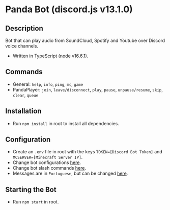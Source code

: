 # Panda Bot (discord.js v13.1.0)

## Description
Bot that can play audio from SoundCloud, Spotify and Youtube over Discord voice channels.
- Written in TypeScript (node v16.6.1).

## Commands
- General: `help`, `info`, `ping`, `mc`, `game`
- PandaPlayer: `join`, `leave/disconnect`, `play`, `pause`, `unpause/resume`, `skip`, `clear`, `queue`

## Installation
- Run `npm install` in root to install all dependencies.

## Configuration
- Create an `.env` file in root with the keys `TOKEN=[Discord Bot Token]` and `MCSERVER=[Minecraft Server IP]`.
- Change bot configurations [here](https://github.com/joaompfonseca/panda-bot/blob/master/src/bot/config.ts).
- Change bot slash commands [here](https://github.com/joaompfonseca/panda-bot/blob/master/src/bot/slash/config.ts).
- Messages are in `Portuguese`, but can be changed [here](https://github.com/joaompfonseca/panda-bot/blob/master/src/bot/commands/messages.ts).

## Starting the Bot
- Run `npm start` in root.

